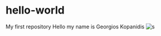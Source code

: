 # hello-world
My first repository
Hello my name is Georgios Kopanidis
![s](https://cloud.githubusercontent.com/assets/24608356/21269562/d8f81b88-c3bb-11e6-9477-484d1bef5ba5.png)
